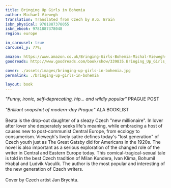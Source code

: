 ```yaml
---
title: Bringing Up Girls in Bohemia
author: Michael Viewegh
translation: Translated from Czech by A.G. Brain
isbn_physical: 9781887378055
isbn_ebook: 9781887378048
region: europe

in_carousel: true
carousel_y: 77%;

amazon: https://www.amazon.co.uk/Bringing-Girls-Bohemia-Michal-Viewegh-ebook/dp/B072DVYT8F/ref=sr_1_1_twi_kin_2/259-6110468-5627203?ie=UTF8&qid=1504362996&sr=8-1&keywords=bringing+up+girls+in+bohemia=
goodreads: http://www.goodreads.com/book/show/339835.Bringing_Up_Girls_in_Bohemia

cover: ./assets/images/bringing-up-girls-in-bohemia.jpg
permalink: ./bringing-up-girls-in-bohemia

layout: book
---
```


*"Funny, ironic, self-deprecating, hip… and wildly popular"* PRAGUE POST
<br><br>
*"Brilliant snapshot of modern-day Prague"* ALA BOOKLIST
<br><br>
Beata is the drop-out daughter of a sleazy Czech "new millionaire". In lover after lover she desperately seeks life's meaning, while embracing a host of causes new to post-communist Central Europe, from ecology to consumerism. Viewegh's lively satire defines today's "lost generation" of Czech youth just as The Great Gatsby did for Americans in the 1920s. The novel is also important as a serious exploration of the changed role of the writer in Central and Eastern Europe today. This comical-tragical-sexual tale is told in the best Czech tradition of Milan Kundera, Ivan Klíma, Bohumil Hrabal and Ludvík Vaculík. The author is the most popular and interesting of the new generation of Czech writers.
<br><br>
Cover by Czech artist Jan Brychta.
